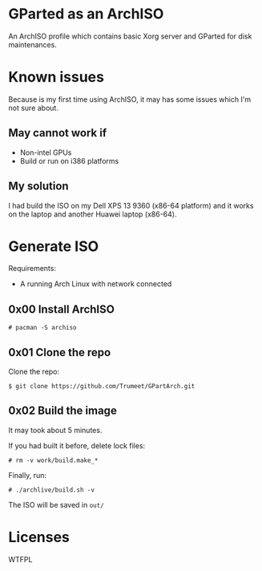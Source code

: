 # GParted as an ArchISO

An ArchISO profile which contains basic Xorg server and GParted for disk maintenances.

# Known issues

Because is my first time using ArchISO, it may has some issues which I'm not sure about.

## May cannot work if

* Non-intel GPUs
* Build or run on i386 platforms

## My solution

I had build the ISO on my Dell XPS 13 9360 (x86-64 platform) and it works on the laptop and another Huawei laptop (x86-64).

# Generate ISO

Requirements:

* A running Arch Linux with network connected

## 0x00 Install ArchISO

```shell
# pacman -S archiso
```

## 0x01 Clone the repo

Clone the repo:

```shell
$ git clone https://github.com/Trumeet/GPartArch.git
```

## 0x02 Build the image

It may took about 5 minutes.

If you had built it before, delete lock files:

```shell
# rm -v work/build.make_*
```

Finally, run:

```shell
# ./archlive/build.sh -v 
```

The ISO will be saved in `out/`

# Licenses
WTFPL
